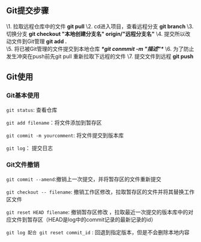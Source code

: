 ## Git提交步骤

\1. 拉取远程仓库中的文件                                **git pull**
\2. cd进入项目，查看远程分支                            **git branch** 
\3. 切换分支                                           **git checkout "本地创建分支名"  origin/"远程分支名"**
\4. 提交所以改动文件到Git管理                           **git add .**   
\5. 将已被Git管理的文件提交到本地仓库                    ***\*git conmmit -m "描述"\****
\6. 为了防止发生冲突在push前先git pull 重新拉取下远程的文件
\7. 提交文件到远程                                     **git push**   

## Git使用 

### Git基本使用

`git status`: 查看仓库

`git add filename`：将文件添加到暂存区

`git commit -m yourcomment`: 将文件提交到版本库

`git log`： 提交日志

### Git文件撤销

`git commit --amend`:撤销上一次提交，并将暂存区的文件重新提交

`git checkout -- filename`: 撤销工作区修改，拉取暂存区的文件并将其替换工作区文件

`git reset HEAD filename`: 撤销暂存区修改 ，拉取最近一次提交的版本库中的对应文件到暂存区（HEAD是log中的commit记录的最新记录的id）

`git log 配合 git reset commit_id` : 回退到指定版本，但是不会删除本地内容



























